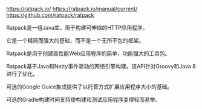 https://ratpack.io/
https://ratpack.io/manual/current/
https://github.com/ratpack/ratpack


Ratpack是一组Java库，用于构建可伸缩的HTTP应用程序。

它是一个精简而强大的基础，而不是一个无所不包的框架。

Ratpack是用于创建高性能Web应用程序的简单，功能强大的工具包。

Ratpack基于Java和Netty事件驱动的网络引擎构建。该API针对Groovy和Java 8进行了优化。

可选的Google Guice集成提供了以托管方式扩展应用程序大小的基础。

可选的Gradle构建时间支持使构建和测试应用程序变得轻而易举。


